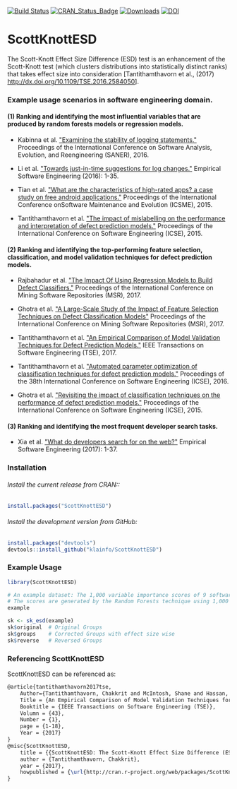 [![Build Status](https://travis-ci.org/klainfo/ScottKnottESD.svg?branch=master)](https://travis-ci.org/klainfo/ScottKnottESD) 
[![CRAN_Status_Badge](http://www.r-pkg.org/badges/version/ScottKnottESD)](http://cran.r-project.org/web/packages/ScottKnottESD)
[![Downloads](http://cranlogs.r-pkg.org/badges/ScottKnottESD)](https://cran.rstudio.com/web/packages/ScottKnottESD/index.html)
[![DOI](https://zenodo.org/badge/39927952.svg)](https://zenodo.org/badge/latestdoi/39927952)

# ScottKnottESD 
The Scott-Knott Effect Size Difference (ESD) test is an enhancement of the Scott-Knott test (which clusters distributions into statistically distinct ranks) that takes effect size into consideration [Tantithamthavorn et al., (2017) <http://dx.doi.org/10.1109/TSE.2016.2584050>].

### Example usage scenarios in software engineering domain.

#### (1) Ranking and identifying the most influential variables that are produced by random forests models or regression models.

- Kabinna et al. ["Examining the stability of logging statements."](https://users.encs.concordia.ca/~shang/pubs/SANER2016.pdf) Proceedings of the International Conference on Software Analysis, Evolution, and Reengineering (SANER), 2016.

- Li et al. ["Towards just-in-time suggestions for log changes."](https://users.encs.concordia.ca/~shang/pubs/EMSE2016_heng_logjit.pdf) Empirical Software Engineering (2016): 1-35.

- Tian et al. ["What are the characteristics of high-rated apps? a case study on free android applications."](http://sail.cs.queensu.ca/Downloads/ICSME2015_What-Are-the-Characteristics-of-High-Rated-Apps-A-Case-Study-on-Free-Android-Applications.pdf) Proceedings of the International Conference onSoftware Maintenance and Evolution (ICSME), 2015.

- Tantithamthavorn et al. ["The impact of mislabelling on the performance and interpretation of defect prediction models."](http://chakkrit.com/assets/papers/tantithamthavorn2015icse.pdf) Proceedings of the International Conference on Software Engineering (ICSE), 2015.

#### (2) Ranking and identifying the top-performing feature selection, classification, and model validation techniques for defect prediction models.

- Rajbahadur et al. ["The Impact Of Using Regression Models to Build Defect Classifiers."](http://sail.cs.queensu.ca/Downloads/MSR2017_TheImpactOfUsingRegressionModelsToBuildDefectClassifiers.pdf) Proceedings of the International Conference on Mining Software Repositories (MSR), 2017.

- Ghotra et al. ["A Large-Scale Study of the Impact of Feature Selection Techniques on Defect Classification Models"](http://sail.cs.queensu.ca/Downloads/MSR2017_ALarge-ScaleStudyOfTheImpactOfFeatureSelectionTechniquesOnDefectClassificationModels.pdf) Proceedings of the International Conference on Mining Software Repositories (MSR), 2017.

- Tantithamthavorn et al. ["An Empirical Comparison of Model Validation Techniques for Defect Prediction Models."](http://chakkrit.com/assets/papers/tantithamthavorn2016mvt.pdf) IEEE Transactions on Software Engineering (TSE), 2017.

- Tantithamthavorn et al. ["Automated parameter optimization of classification techniques for defect prediction models."](http://chakkrit.com/assets/papers/tantithamthavorn2016icse.pdf) Proceedings of the 38th International Conference on Software Engineering (ICSE), 2016.

- Ghotra et al. ["Revisiting the impact of classification techniques on the performance of defect prediction models."](http://sail.cs.queensu.ca/Downloads/ICSE2015_RevisitingTheImpactOfClassificationTechniquesOnThePerformanceOfDefectPredictionModels.pdf) Proceedings of the International Conference on Software Engineering (ICSE), 2015.

#### (3) Ranking and identifying the most frequent developer search tasks.

- Xia et al. ["What do developers search for on the web?"](http://sail.cs.queensu.ca/Downloads/EMSE2017_WhatDoDevelopersSearchForOnTheWeb.pdf) Empirical Software Engineering (2017): 1-37.

### Installation
######  Install the current release from CRAN::
```r
install.packages("ScottKnottESD")
```

###### Install the development version from GitHub:
```r
install.packages("devtools")
devtools::install_github("klainfo/ScottKnottESD")
```
### Example Usage
```r
library(ScottKnottESD)

# An example dataset: The 1,000 variable importance scores of 9 software metrics. 
# The scores are generated by the Random Forests technique using 1,000 out-of-sample bootstrap.
example

sk <- sk_esd(example)
sk$original  # Original Groups
sk$groups    # Corrected Groups with effect size wise
sk$reverse   # Reversed Groups
```

### Referencing ScottKnottESD
ScottKnottESD can be referenced as:
```tex
@article{tantithamthavorn2017tse,
    Author={Tantithamthavorn, Chakkrit and McIntosh, Shane and Hassan, Ahmed E. and Matsumoto, Kenichi},
    Title = {An Empirical Comparison of Model Validation Techniques for Defect Prediction Models},
    Booktitle = {IEEE Transactions on Software Engineering (TSE)},
    Volumn = {43},
    Number = {1},
    page = {1-18},
    Year = {2017}
}
@misc{ScottKnottESD,
    title = {{ScottKnottESD: The Scott-Knott Effect Size Difference (ESD) Test}},
    author = {Tantithamthavorn, Chakkrit},
    year = {2017},
    howpublished = {\url{http://cran.r-project.org/web/packages/ScottKnottESD/}}
}
```